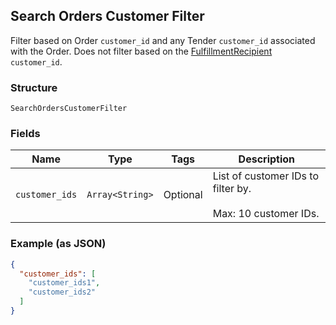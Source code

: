## Search Orders Customer Filter

Filter based on Order `customer_id` and any Tender `customer_id`
associated with the Order. Does not filter based on the
[FulfillmentRecipient](#type-orderfulfillmentrecipient) `customer_id`.

### Structure

`SearchOrdersCustomerFilter`

### Fields

| Name | Type | Tags | Description |
|  --- | --- | --- | --- |
| `customer_ids` | `Array<String>` | Optional | List of customer IDs to filter by.<br><br>Max: 10 customer IDs. |

### Example (as JSON)

```json
{
  "customer_ids": [
    "customer_ids1",
    "customer_ids2"
  ]
}
```

